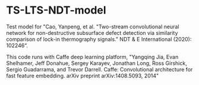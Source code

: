 # TS-LTS-NDT-model
Test model for "Cao, Yanpeng, et al. "Two-stream convolutional neural network for non-destructive subsurface defect detection via similarity comparison of lock-in thermography signals." NDT & E International (2020): 102246“.

This code runs with Caffe deep learning platform, "Yangqing Jia, Evan Shelhamer, Jeff Donahue, Sergey Karayev, Jonathan Long, Ross Girshick, Sergio Guadarrama, and Trevor Darrell. Caffe: Convolutional architecture for fast feature embedding. arXiv preprint arXiv:1408.5093, 2014"
